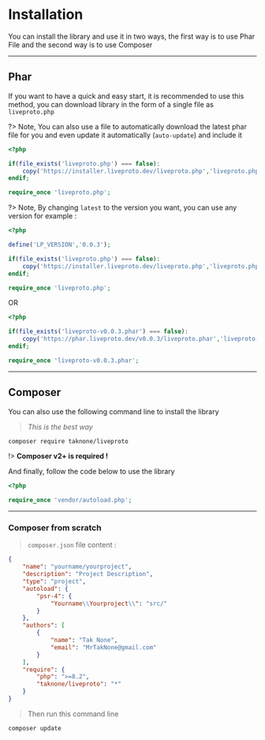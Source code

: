 # Installation

You can install the library and use it in two ways, the first way is to use Phar File and the second way is to use Composer

---

## Phar

If you want to have a quick and easy start, it is recommended to use this method, you can download library in the form of a single file as `liveproto.php`

?> Note, You can also use a file to automatically download the latest phar file for you and even update it automatically (`auto-update`) and include it

```php
<?php

if(file_exists('liveproto.php') === false):
    copy('https://installer.liveproto.dev/liveproto.php','liveproto.php');
endif;

require_once 'liveproto.php';
```

?> Note, By changing `latest` to the version you want, you can use any version for example :

```php
<?php

define('LP_VERSION','0.0.3');

if(file_exists('liveproto.php') === false):
    copy('https://installer.liveproto.dev/liveproto.php','liveproto.php');
endif;

require_once 'liveproto.php';
```

OR

```php
<?php

if(file_exists('liveproto-v0.0.3.phar') === false):
    copy('https://phar.liveproto.dev/v0.0.3/liveproto.phar','liveproto-v0.0.3.phar');
endif;

require_once 'liveproto-v0.0.3.phar';
```

---

## Composer

You can also use the following command line to install the library

> _This is the best way_

```bash
composer require taknone/liveproto
```

!> **Composer v2+ is required !**

And finally, follow the code below to use the library

```php
<?php

require_once 'vendor/autoload.php';
```

---

### Composer from scratch 

> `composer.json` file content :

```json
{
    "name": "yourname/yourproject",
    "description": "Project Description",
    "type": "project",
    "autoload": {
        "psr-4": {
            "Yourname\\Yourproject\\": "src/"
        }
    },
    "authors": [
        {
            "name": "Tak None",
            "email": "MrTakNone@gmail.com"
        }
    ],
    "require": {
        "php": ">=8.2",
        "taknone/liveproto": "*"
    }
}
```

> Then run this command line

```bash
composer update
```